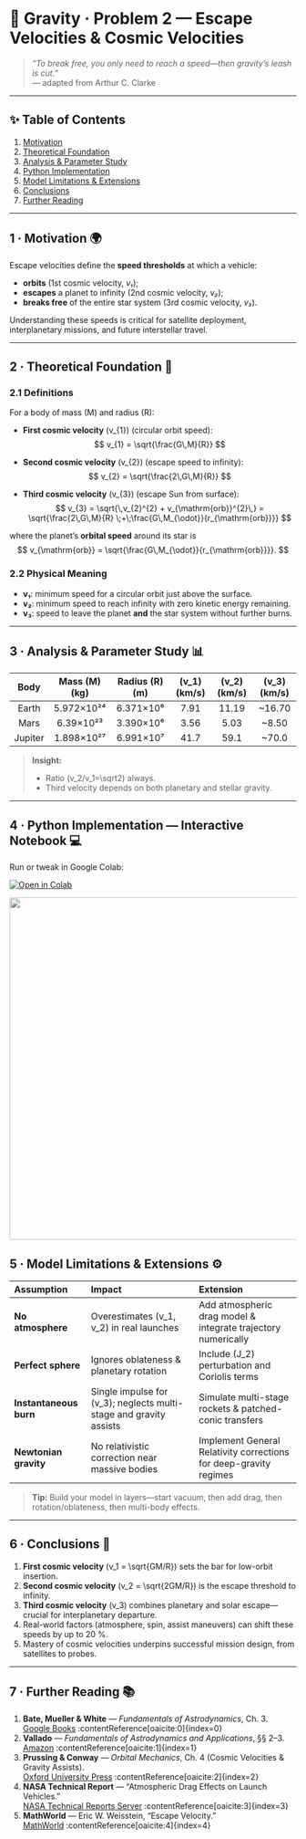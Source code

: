 <!-- ╭────────────────────────────────────────────╮
     │   🚀  Gravity · Problem 2 — Escape Velocities & Cosmic Speeds   │
     ╰────────────────────────────────────────────╯ -->

# 🚀 **Gravity · Problem 2 — Escape Velocities & Cosmic Velocities**

> *“To break free, you only need to reach a speed—then gravity’s leash is cut.”*  
> — adapted from Arthur C. Clarke

---

## ✨ Table of Contents
1. [Motivation](#motivation)  
2. [Theoretical Foundation](#theory)  
3. [Analysis & Parameter Study](#analysis)  
4. [Python Implementation](#implementation)  
5. [Model Limitations & Extensions](#limitations)  
6. [Conclusions](#conclusions)  
7. [Further Reading](#references)  

---

<a name="motivation"></a>
## 1 · Motivation 🌍
Escape velocities define the **speed thresholds** at which a vehicle:
- **orbits** (1st cosmic velocity, *v₁*);
- **escapes** a planet to infinity (2nd cosmic velocity, *v₂*);
- **breaks free** of the entire star system (3rd cosmic velocity, *v₃*).  

Understanding these speeds is critical for satellite deployment, interplanetary missions, and future interstellar travel.

---

<a name="theory"></a>
## 2 · Theoretical Foundation 🔭

### 2.1 Definitions

For a body of mass \(M\) and radius \(R\):

- **First cosmic velocity** \(v_{1}\) (circular orbit speed):
  $$
  v_{1} = \sqrt{\frac{G\,M}{R}}
  $$

- **Second cosmic velocity** \(v_{2}\) (escape speed to infinity):
  $$
  v_{2} = \sqrt{\frac{2\,G\,M}{R}}
  $$

- **Third cosmic velocity** \(v_{3}\) (escape Sun from surface):
  $$
  v_{3}
    = \sqrt{\,v_{2}^{2} + v_{\mathrm{orb}}^{2}\,}
    = \sqrt{\frac{2\,G\,M}{R} \;+\;\frac{G\,M_{\odot}}{r_{\mathrm{orb}}}}
  $$

where the planet’s **orbital speed** around its star is
$$
v_{\mathrm{orb}}
  = \sqrt{\frac{G\,M_{\odot}}{r_{\mathrm{orb}}}}.
$$

### 2.2 Physical Meaning
- **v₁**: minimum speed for a circular orbit just above the surface.  
- **v₂**: minimum speed to reach infinity with zero kinetic energy remaining.  
- **v₃**: speed to leave the planet **and** the star system without further burns.

---

<a name="analysis"></a>
## 3 · Analysis & Parameter Study 📊

| Body    | Mass \(M\) (kg)  | Radius \(R\) (m) | \(v_1\) (km/s) | \(v_2\) (km/s) | \(v_3\) (km/s) |
|:-------:|:----------------:|:----------------:|:-------------:|:-------------:|:-------------:|
| Earth   | 5.972×10²⁴        | 6.371×10⁶        | 7.91          | 11.19         | ~16.70        |
| Mars    | 6.39×10²³         | 3.390×10⁶        | 3.56          | 5.03          | ~8.50         |
| Jupiter | 1.898×10²⁷        | 6.991×10⁷        | 41.7          | 59.1          | ~70.0         |

> **Insight:**  
> - Ratio \(v_2/v_1=\sqrt2\) always.  
> - Third velocity depends on both planetary and stellar gravity.

---

<a name="implementation"></a>
## 4 · Python Implementation — Interactive Notebook 💻

Run or tweak in Google Colab:

[![Open in Colab](https://colab.research.google.com/assets/colab-badge.svg)](https://colab.research.google.com/drive/1rFsWxytZ1PumFesCLQF3qKRaPFaX3K8d?usp=sharing)

<img src="https://i.imgur.com/A1HkS8t.png" width="600">

<a name="limitations"></a>
## 5 · Model Limitations & Extensions ⚙️

| Assumption           | Impact                                 | Extension                                  |
|:---------------------|:---------------------------------------|:-------------------------------------------|
| **No atmosphere**    | Overestimates \(v_1, v_2\) in real launches | Add atmospheric drag model & integrate trajectory numerically |
| **Perfect sphere**   | Ignores oblateness & planetary rotation | Include \(J_2\) perturbation and Coriolis terms |
| **Instantaneous burn** | Single impulse for \(v_3\); neglects multi-stage and gravity assists | Simulate multi-stage rockets & patched-conic transfers |
| **Newtonian gravity** | No relativistic correction near massive bodies | Implement General Relativity corrections for deep-gravity regimes |

> **Tip:** Build your model in layers—start vacuum, then add drag, then rotation/oblateness, then multi-body effects.

---

<a name="conclusions"></a>
## 6 · Conclusions 📝

1. **First cosmic velocity** \(v_1 = \sqrt{GM/R}\) sets the bar for low-orbit insertion.  
2. **Second cosmic velocity** \(v_2 = \sqrt{2GM/R}\) is the escape threshold to infinity.  
3. **Third cosmic velocity** \(v_3\) combines planetary and solar escape—crucial for interplanetary departure.  
4. Real-world factors (atmosphere, spin, assist maneuvers) can shift these speeds by up to 20 %.  
5. Mastery of cosmic velocities underpins successful mission design, from satellites to probes.

---

<a name="references"></a>
## 7 · Further Reading 📚

1. **Bate, Mueller & White** — *Fundamentals of Astrodynamics*, Ch. 3.  
   [Google Books](https://books.google.com/books/about/Fundamentals_of_Astrodynamics.html?id=UtJK8cetqGkC) :contentReference[oaicite:0]{index=0}
2. **Vallado** — *Fundamentals of Astrodynamics and Applications*, §§ 2–3.  
   [Amazon](https://www.amazon.com/Fundamentals-Astrodynamics-Applications-Technology-Library/dp/1881883183) :contentReference[oaicite:1]{index=1}
3. **Prussing & Conway** — *Orbital Mechanics*, Ch. 4 (Cosmic Velocities & Gravity Assists).  
   [Oxford University Press](https://global.oup.com/ushe/product/orbital-mechanics-9780197788974) :contentReference[oaicite:2]{index=2}
4. **NASA Technical Report** — “Atmospheric Drag Effects on Launch Vehicles.”  
   [NASA Technical Reports Server](https://ntrs.nasa.gov/citations/20200002975) :contentReference[oaicite:3]{index=3}
5. **MathWorld** — Eric W. Weisstein, “Escape Velocity.”  
   [MathWorld](https://scienceworld.wolfram.com/physics/EscapeVelocity.html) :contentReference[oaicite:4]{index=4}

